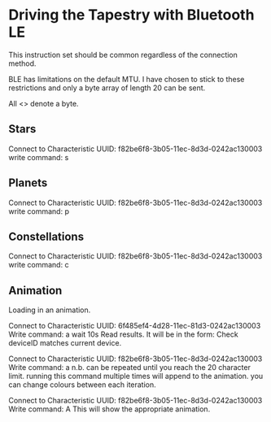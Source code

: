 Driving the Tapestry with Bluetooth LE
=============

This instruction set should be common regardless of the connection method.

BLE has limitations on the default MTU.  I have chosen to stick to these restrictions and only a byte array of length 20 can be sent.

All <> denote a byte.

Stars
------------

Connect to Characteristic UUID: f82be6f8-3b05-11ec-8d3d-0242ac130003
write command:
	<deviceID>s<red><green><blue><star ID>


Planets
------------

Connect to Characteristic UUID: f82be6f8-3b05-11ec-8d3d-0242ac130003
write command:
	<deviceID>p<red><green><blue><star ID>

Constellations
------------

Connect to Characteristic UUID: f82be6f8-3b05-11ec-8d3d-0242ac130003
write command:
	<deviceID>c<red><green><blue><constellation ID>


Animation
------------

Loading in an animation.

Connect to Characteristic UUID: 6f485ef4-4d28-11ec-81d3-0242ac130003
Write command:
	<deviceID>a
wait 10s
Read results.  It will be in the form:
	<deviceID><animation id>
Check deviceID matches current device.

Connect to Characteristic UUID: f82be6f8-3b05-11ec-8d3d-0242ac130003
Write command:
	<deviceID>a<red><green><blue><animation id><high byte><low byte><delay ms>
n.b. <high byte><low byte><delay ms> can be repeated until you reach the 20 character limit.
running this command multiple times will append to the animation.  you can change colours between each iteration.

Connect to Characteristic UUID: f82be6f8-3b05-11ec-8d3d-0242ac130003
Write command:
	<deviceID>A<animation id>
This will show the appropriate animation.
